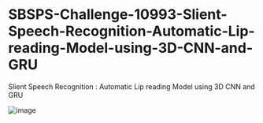 # SBSPS-Challenge-10993-Slient-Speech-Recognition-Automatic-Lip-reading-Model-using-3D-CNN-and-GRU
Slient Speech Recognition : Automatic Lip reading Model using 3D CNN and GRU

![image](https://github.com/smartinternz02/SBSPS-Challenge-10993-Slient-Speech-Recognition-Automatic-Lip-reading-Model-using-3D-CNN-and-GRU/assets/74406604/76085a62-fe32-4ac2-abdb-3c08bab05b19)

